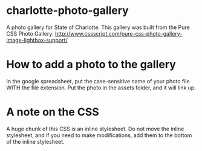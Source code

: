 # charlotte-photo-gallery
A photo gallery for State of Charlotte. This gallery was built from the Pure CSS Photo Gallery: http://www.cssscript.com/pure-css-photo-gallery-image-lightbox-support/

# How to add a photo to the gallery
In the google spreadsheet, put the case-sensitive name of your photo file WITH the file extension. Put the photo in the assets folder, and it will link up.

# A note on the CSS
A huge chunk of this CSS is an inline stylesheet. Do not move the inline stylesheet, and if you need to make modifications, add them to the bottom of the inline stylesheet.
